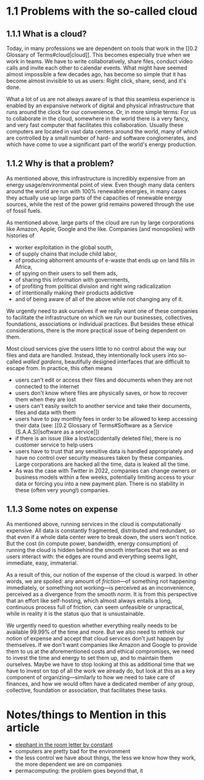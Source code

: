 # 1.1 Problems with the so-called cloud
## 1.1.1 What is a cloud?
Today, in many professions we are dependent on tools that work in the [[0.2 Glossary of Terms#cloud|cloud]]. This becomes especially true when we work in teams. We have to write collaboratively, share files, conduct video calls and invite each other to calendar events. What might have seemed almost impossible a few decades ago, has become so simple that it has become almost invisible to us as users: Right click, share, send, and it's done.

What a lot of us are not always aware of is that this seamless experience is enabled by an expansive network of digital and physical infrastructure that runs around the clock for our convenience. Or, in more simple terms: For us to collaborate in the cloud, somewhere in the world there is a very fancy, and very fast computer that facilitates this collaboration. Usually these computers are located in vast data centers around the world, many of which are controlled by a small number of hard- and software conglomerates, and which have come to use a significant part of the world's energy production.

## 1.1.2 Why is that a problem?
As mentioned above, this infrastructure is incredibly expensive from an energy usage/environmental point of view. Even though many data centers around the world are run with 100% renewable energies, in many cases they actually use up large parts of the capacities of renewable energy sources, while the rest of the power grid remains powered through the use of fossil fuels.

As mentioned above, large parts of the cloud are run by large corporations like Amazon, Apple, Google and the like. Companies (and monopolies) with histories of 

- worker exploitation in the global south,
- of supply chains that include child labor,
- of producing abhorrent amounts of e-waste that ends up on land fills in Africa,
- of spying on their users to sell them ads,
- of sharing this information with governments,
- of profiting from political division and right wing radicalization
- of intentionally making their products addictive
- and of being aware of all of the above while not changing any of it.

We urgently need to ask ourselves if we really want one of these companies to facilitate the infrastructure on which we run our businesses, collectives, foundations, associations or individual practices. But besides these ethical considerations, there is the more practical issue of being dependent on them.

Most cloud services give the users little to no control about the way our files and data are handled. Instead, they intentionally lock users into so-called *walled gardens*, beautifully designed interfaces that are difficult to escape from. In practice, this often means

- users can't edit or access their files and documents when they are not connected to the internet
- users don't know where files are physically saves, or how to recover them when they are lost
- users can't easily switch to another service and take their documents, files and data with them
- users have to pay monthly fees in order to be allowed to keep accessing their data (see: [[0.2 Glossary of Terms#Software as a Service (S.A.A.S)|software as a service]])
- if there is an issue (like a lost/accidentally deleted file), there is no customer service to help users
- users have to trust that any sensitive data is handled appropriately and have no control over security measures taken by these companies. Large corporations are hacked all the time, data is leaked all the time.
- As was the case with Twitter in 2022, companies can change owners or business models within a few weeks, potentially limiting access to your data or forcing you into a new payment plan. There is no stability in these (often very young!) companies.

## 1.1.3 Some notes on expense
As mentioned above, running services in the cloud is computationally expensive. All data is constantly fragmented, distributed and redundant, so that even if a whole data center were to break down, the users won't notice. But the cost (in compute power, bandwidth, energy consumption) of running the cloud is hidden behind the smooth interfaces that we as end users interact with: the edges are round and everything seems light, immediate, easy, immaterial.

As a result of this, our notion of the expense of the cloud is warped. In other words, we are spoiled: any amount of *friction*—of something not happening immediately, or something not working—is perceived as an inconvenience, perceived as a divergence from the smooth *norm*. It is from this perspective that an effort like self-hosting, which almost always entails a long, continuous process full of friction, can seem unfeasible or unpractical, while in reality it is the status quo that is unsustainable.

We urgently need to question whether everything really needs to be available 99.99% of the time and more. But we also need to rethink our notion of expense and accept that cloud services don't just happen by themselves. If we don't want companies like Amazon and Google to provide them to us at the aforementioned costs and ethical compromises, we need to invest the time and energy to set them up, and to maintain them ourselves. Maybe we have to stop looking at this as additional time that we have to invest on top of all the work we already do, but look at this as a key component of organizing—similarly to how we need to take care of finances, and how we would often have a dedicated member of any group, collective, foundation or association, that facilitates these tasks.








# Notes/things to Mention in this article
- [elephant in the room letter by constant](https://constantvzw.org/wefts/elephant.en.html)
- computers are pretty bad for the environment
- the less control we have about things, the less we know how they work, the more dependent we are on companies
- permacomputing: the problem goes beyond that, it 